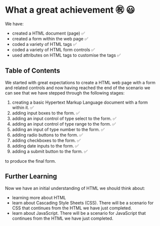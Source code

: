 # What a great achievement :congratulations: :smiley:

We have:

- created a HTML document (page) :white_check_mark:
- created a form within the web page :white_check_mark:
- coded a variety of HTML tags :white_check_mark:
- coded a variety of HTML form controls :white_check_mark:
- used attributes on HTML tags to customise the tags :white_check_mark:

## Table of Contents

We started with great expectations to create a HTML web page with a form and related controls and now having reached the end of the scenario we can see that we have stepped through the following stages:

1. creating a basic Hypertext Markup Language document with a form within it. :white_check_mark:
2. adding input boxes to the form. :white_check_mark:
3. adding an input control of type select to the form. :white_check_mark:
4. adding an input control of type range to the form. :white_check_mark:
5. adding an input of type number to the form. :white_check_mark:
6. adding radio buttons to the form. :white_check_mark:
7. adding checkboxes to the form. :white_check_mark:
8. adding date inputs to the form. :white_check_mark:
9. adding a submit button to the form. :white_check_mark:

to produce the final form.

## Further Learning

Now we have an initial understanding of HTML we should think about:

- learning more about HTML
- learn about Cascading Style Sheets (CSS). There will be a scenario for CSS that continues from the HTML we have just completed.
- learn about JavaScript. There will be a scenario for JavaScript that continues from the HTML we have just completed.
